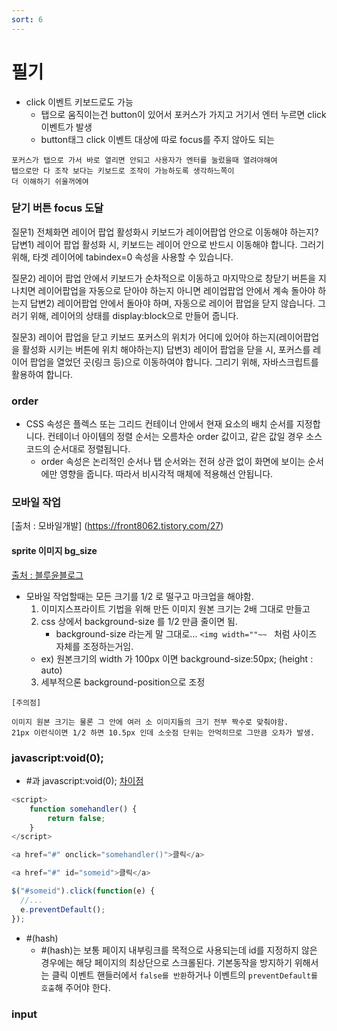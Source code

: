 ```yaml
---
sort: 6
---
```


# 필기
- click 이벤트 키보드로도 가능
  - 탭으로 움직이는건 button이 있어서 포커스가 가지고 거기서 엔터 누르면 click 이벤트가 발생
  - button태그 click 이벤트 대상에 따로 focus를 주지 않아도 되는

```
포커스가 탭으로 가서 바로 열리면 안되고 사용자가 엔터를 눌렀을때 열려야해여
탭으로만 다 조작 보다는 키보드로 조작이 가능하도록 생각하느쪽이
더 이해하기 쉬울꺼에여
```


### 닫기 버튼 focus 도달

질문1) 전체화면 레이어 팝업 활성화시 키보드가 레이어팝업 안으로 이동해야 하는지?
답변1) 레이어 팝업 활성화 시, 키보드는 레이어 안으로 반드시 이동해야 합니다.
그러기 위해, 타겟 레이어에 tabindex=0 속성을 사용할 수 있습니다.

질문2) 레이어 팝업 안에서 키보드가 순차적으로 이동하고 마지막으로 창닫기 버튼을 지나치면 레이어팝업을 자동으로 닫아야 하는지 아니면 레이업팝업 안에서 계속 돌아야 하는지
답변2) 레이어팝업 안에서 돌아야 하며, 자동으로 레이어 팝업을 닫지 않습니다.
그러기 위해, 레이어의 상태를 display:block으로 만들어 줍니다.

질문3) 레이어 팝업을 닫고 키보드 포커스의 위치가 어디에 있어야 하는지(레이어팝업을 활성화 시키는 버튼에 위치 해야하는지)
답변3) 레이어 팝업을 닫을 시, 포커스를 레이어 팝업을 열었던 곳(링크 등)으로 이동하여야 합니다.
그리기 위해, 자바스크립트를 활용하여 합니다.


### order
- CSS 속성은 플렉스 또는 그리드 컨테이너 안에서 현재 요소의 배치 순서를 지정합니다. 컨테이너 아이템의 정렬 순서는 오름차순 order 값이고, 같은 값일 경우 소스 코드의 순서대로 정렬됩니다.
  - order 속성은 논리적인 순서나 탭 순서와는 전혀 상관 없이 화면에 보이는 순서에만 영향을 줍니다. 따라서 비시각적 매체에 적용해선 안됩니다.


### 모바일 작업

[출처 : 모바일개발] (https://front8062.tistory.com/27)

#### sprite 이미지 bg_size
[출처 : 블루윤블로그](https://piarey.tistory.com/38)
- 모바일 작업할때는 모든 크기를 1/2 로 떨구고 마크업을 해야함.
  1. 이미지스프라이트 기법을 위해 만든 이미지 원본 크기는 2배 그대로 만들고
  2. css 상에서 background-size 를 1/2 만큼 줄이면 됨.
     - background-size 라는게 말 그대로... `<img width=""~~ ` 처럼 사이즈 자체를 조정하는거임.
  - ex) 원본크기의 width 가 100px 이면 background-size:50px; (height : auto)
  3. 세부적으론 background-position으로 조정

```danger
[주의점]

이미지 원본 크기는 물론 그 안에 여러 소 이미지들의 크기 전부 짝수로 맞춰야함.
21px 이런식이면 1/2 하면 10.5px 인데 소숫점 단위는 안먹히므로 그만큼 오차가 발생.
```

### javascript:void(0);

- #과 javascript:void(0);
[차이점](https://reiphiel.tistory.com/entry/href-javascript-void-or-hash)

```javascript
<script>
    function somehandler() {
        return false;
    }
</script>

<a href="#" onclick="somehandler()">클릭</a>
```

```javascript
<a href="#" id="someid">클릭</a>

$("#someid").click(function(e) {
  //...
  e.preventDefault();
});
```
- #(hash)
  - #(hash)는 보통 페이지 내부링크를 목적으로 사용되는데 id를 지정하지 않은 경우에는 해당 페이지의 최상단으로 스크롤된다. 기본동작을 방지하기 위해서는 클릭 이벤트 핸들러에서 `false를 반환`하거나 이벤트의 `preventDefault를 호출`해 주어야 한다.



### input
